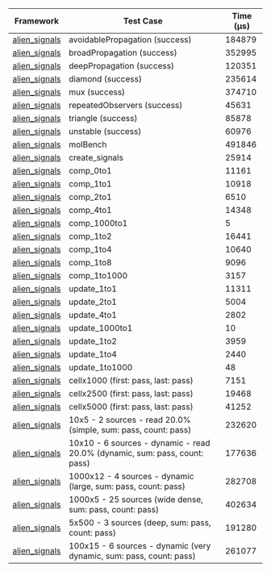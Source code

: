 | Framework | Test Case | Time (μs) |
| --- | --- | --- |
| [alien_signals](https://github.com/medz/alien-signals-dart) | avoidablePropagation (success) | 184879 |
| [alien_signals](https://github.com/medz/alien-signals-dart) | broadPropagation (success) | 352995 |
| [alien_signals](https://github.com/medz/alien-signals-dart) | deepPropagation (success) | 120351 |
| [alien_signals](https://github.com/medz/alien-signals-dart) | diamond (success) | 235614 |
| [alien_signals](https://github.com/medz/alien-signals-dart) | mux (success) | 374710 |
| [alien_signals](https://github.com/medz/alien-signals-dart) | repeatedObservers (success) | 45631 |
| [alien_signals](https://github.com/medz/alien-signals-dart) | triangle (success) | 85878 |
| [alien_signals](https://github.com/medz/alien-signals-dart) | unstable (success) | 60976 |
| [alien_signals](https://github.com/medz/alien-signals-dart) | molBench | 491846 |
| [alien_signals](https://github.com/medz/alien-signals-dart) | create_signals | 25914 |
| [alien_signals](https://github.com/medz/alien-signals-dart) | comp_0to1 | 11161 |
| [alien_signals](https://github.com/medz/alien-signals-dart) | comp_1to1 | 10918 |
| [alien_signals](https://github.com/medz/alien-signals-dart) | comp_2to1 | 6510 |
| [alien_signals](https://github.com/medz/alien-signals-dart) | comp_4to1 | 14348 |
| [alien_signals](https://github.com/medz/alien-signals-dart) | comp_1000to1 | 5 |
| [alien_signals](https://github.com/medz/alien-signals-dart) | comp_1to2 | 16441 |
| [alien_signals](https://github.com/medz/alien-signals-dart) | comp_1to4 | 10640 |
| [alien_signals](https://github.com/medz/alien-signals-dart) | comp_1to8 | 9096 |
| [alien_signals](https://github.com/medz/alien-signals-dart) | comp_1to1000 | 3157 |
| [alien_signals](https://github.com/medz/alien-signals-dart) | update_1to1 | 11311 |
| [alien_signals](https://github.com/medz/alien-signals-dart) | update_2to1 | 5004 |
| [alien_signals](https://github.com/medz/alien-signals-dart) | update_4to1 | 2802 |
| [alien_signals](https://github.com/medz/alien-signals-dart) | update_1000to1 | 10 |
| [alien_signals](https://github.com/medz/alien-signals-dart) | update_1to2 | 3959 |
| [alien_signals](https://github.com/medz/alien-signals-dart) | update_1to4 | 2440 |
| [alien_signals](https://github.com/medz/alien-signals-dart) | update_1to1000 | 48 |
| [alien_signals](https://github.com/medz/alien-signals-dart) | cellx1000 (first: pass, last: pass) | 7151 |
| [alien_signals](https://github.com/medz/alien-signals-dart) | cellx2500 (first: pass, last: pass) | 19468 |
| [alien_signals](https://github.com/medz/alien-signals-dart) | cellx5000 (first: pass, last: pass) | 41252 |
| [alien_signals](https://github.com/medz/alien-signals-dart) | 10x5 - 2 sources - read 20.0% (simple, sum: pass, count: pass) | 232620 |
| [alien_signals](https://github.com/medz/alien-signals-dart) | 10x10 - 6 sources - dynamic - read 20.0% (dynamic, sum: pass, count: pass) | 177636 |
| [alien_signals](https://github.com/medz/alien-signals-dart) | 1000x12 - 4 sources - dynamic (large, sum: pass, count: pass) | 282708 |
| [alien_signals](https://github.com/medz/alien-signals-dart) | 1000x5 - 25 sources (wide dense, sum: pass, count: pass) | 402634 |
| [alien_signals](https://github.com/medz/alien-signals-dart) | 5x500 - 3 sources (deep, sum: pass, count: pass) | 191280 |
| [alien_signals](https://github.com/medz/alien-signals-dart) | 100x15 - 6 sources - dynamic (very dynamic, sum: pass, count: pass) | 261077 |
